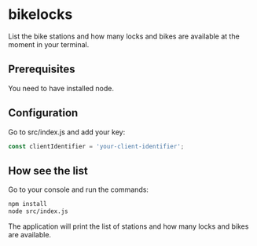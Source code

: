 # bikelocks
List the bike stations and how many locks and bikes are available at the moment in your terminal.

## Prerequisites
You need to have installed node.

## Configuration
Go to src/index.js and add your key:
```javascript
const clientIdentifier = 'your-client-identifier';
```

## How see the list
Go to your console and run the commands:
```bash
npm install
node src/index.js
```

The application will print the list of stations and how many locks and bikes are available.
